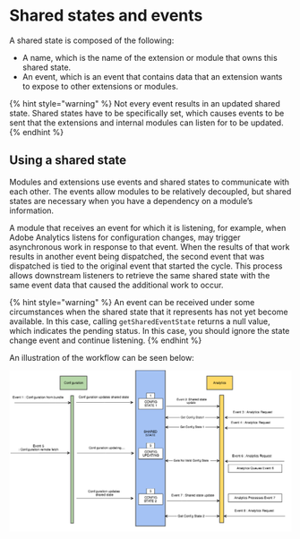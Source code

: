# Shared states and events

A shared state is composed of the following:

* A name, which is the name of the extension or module that owns this shared state.
* An event, which is an event that contains data that an extension wants to expose to other extensions or modules.

{% hint style="warning" %}
Not every event results in an updated shared state. Shared states have to be specifically set, which causes events to be sent that the extensions and internal modules can listen for to be updated.
{% endhint %}

## Using a shared state

Modules and extensions use events and shared states to communicate with each other. The events allow modules to be relatively decoupled, but shared states are necessary when you have a dependency on a module’s information.

A module that receives an event for which it is listening, for example, when Adobe Analytics listens for configuration changes, may trigger asynchronous work in response to that event. When the results of that work results in another event being dispatched, the second event that was dispatched is tied to the original event that started the cycle. This process allows downstream listeners to retrieve the same shared state with the same event data that caused the additional work to occur.

{% hint style="warning" %}
An event can be received under some circumstances when the shared state that it represents has not yet become available. In this case, calling `getSharedEventState` returns a null value, which indicates the pending status. In this case, you should ignore the state change event and continue listening.
{% endhint %}

An illustration of the workflow can be seen below:

![](../../.gitbook/assets/shared-state-lifecycle.png)

